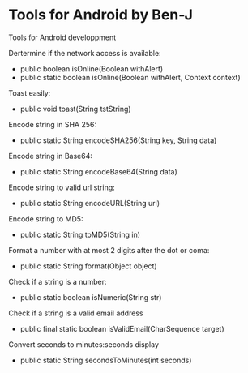 Tools for Android by Ben-J
=========================

Tools for Android developpment

Dertermine if the network access is available:
- public boolean isOnline(Boolean withAlert)
- public static boolean isOnline(Boolean withAlert, Context context)

Toast easily:
- public void toast(String tstString)

Encode string in SHA 256:
- public static String encodeSHA256(String key, String data)

Encode string in Base64:
- public static String encodeBase64(String data)

Encode string to valid url string:
- public static String encodeURL(String url)

Encode string to MD5:
- public static String toMD5(String in)

Format a number with at most 2 digits after the dot or coma:
- public static String format(Object object)

Check if a string is a number:
- public static boolean isNumeric(String str)

Check if a string is a valid email address
- public final static boolean isValidEmail(CharSequence target)

Convert seconds to minutes:seconds display
- public static String secondsToMinutes(int seconds)

